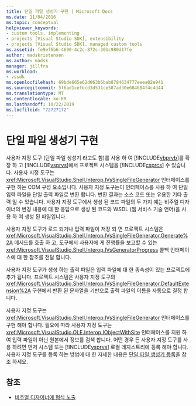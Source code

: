 ```yaml
---
title: 단일 파일 생성기 구현 | Microsoft Docs
ms.date: 11/04/2016
ms.topic: conceptual
helpviewer_keywords:
- custom tools, implementing
- projects [Visual Studio SDK], extensibility
- projects [Visual Studio SDK], managed custom tools
ms.assetid: fe9ef6b6-4690-4c2c-872c-301c980d17fe
author: madskristensen
ms.author: madsk
manager: jillfra
ms.workload:
- vssdk
ms.openlocfilehash: 69bde665e62d063b6bab8784634777eeea02e941
ms.sourcegitcommit: 5f6ad1cefbcd3d531ce587ad30e684684f4c4d44
ms.translationtype: MT
ms.contentlocale: ko-KR
ms.lasthandoff: 10/22/2019
ms.locfileid: "72727172"
---
```

# <a name="implementing-single-file-generators"></a>단일 파일 생성기 구현
사용자 지정 도구 (단일 파일 생성기 라고도 함)를 사용 하 여 [!INCLUDE[vbprvb](../../code-quality/includes/vbprvb_md.md)]를 확장 하 고 [!INCLUDE[vsprvs](../../code-quality/includes/vsprvs_md.md)]에서 프로젝트 시스템을 [!INCLUDE[csprcs](../../data-tools/includes/csprcs_md.md)] 수 있습니다. 사용자 지정 도구는 <xref:Microsoft.VisualStudio.Shell.Interop.IVsSingleFileGenerator> 인터페이스를 구현 하는 COM 구성 요소입니다. 사용자 지정 도구는이 인터페이스를 사용 하 여 단일 입력 파일을 단일 출력 파일로 변환 합니다. 변환 결과는 소스 코드 또는 유용한 기타 출력 일 수 있습니다. 사용자 지정 도구에서 생성 된 코드 파일의 두 가지 예는 비주얼 디자이너의 변경 내용에 대 한 응답으로 생성 된 코드와 WSDL (웹 서비스 기술 언어)을 사용 하 여 생성 된 파일입니다.

 사용자 지정 도구가 로드 되거나 입력 파일이 저장 되 면 프로젝트 시스템은 <xref:Microsoft.VisualStudio.Shell.Interop.IVsSingleFileGenerator.Generate%2A> 메서드를 호출 하 고, 도구에서 사용자에 게 진행률을 보고할 수 있는 <xref:Microsoft.VisualStudio.Shell.Interop.IVsGeneratorProgress> 콜백 인터페이스에 대 한 참조를 전달 합니다.

 사용자 지정 도구가 생성 하는 출력 파일은 입력 파일에 대 한 종속성이 있는 프로젝트에 추가 됩니다. 프로젝트 시스템은 사용자 지정 도구의 <xref:Microsoft.VisualStudio.Shell.Interop.IVsSingleFileGenerator.DefaultExtension%2A> 구현에서 반환 된 문자열을 기반으로 출력 파일의 이름을 자동으로 결정 합니다.

 사용자 지정 도구는 <xref:Microsoft.VisualStudio.Shell.Interop.IVsSingleFileGenerator> 인터페이스를 구현 해야 합니다. 필요에 따라 사용자 지정 도구는 <xref:Microsoft.VisualStudio.OLE.Interop.IObjectWithSite> 인터페이스를 지원 하 여 입력 파일이 아닌 원본에서 정보를 검색 합니다. 어떤 경우 든 사용자 지정 도구를 사용 하려면 먼저 시스템 또는 [!INCLUDE[vsprvs](../../code-quality/includes/vsprvs_md.md)] 로컬 레지스트리에 등록 해야 합니다. 사용자 지정 도구를 등록 하는 방법에 대 한 자세한 내용은 [단일 파일 생성기 등록](../../extensibility/internals/registering-single-file-generators.md)을 참조 하세요.

## <a name="see-also"></a>참조
- [비주얼 디자이너에 형식 노출](../../extensibility/internals/exposing-types-to-visual-designers.md)